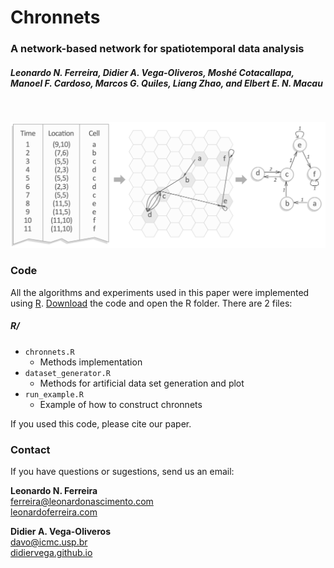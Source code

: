 # Chronnets 
### A network-based network for spatiotemporal data analysis
##### Leonardo N. Ferreira, Didier A. Vega-Oliveros, Moshé Cotacallapa, Manoel F. Cardoso, Marcos G. Quiles, Liang Zhao, and Elbert E. N. Macau

<br>

![Climate networks](figs/fig01.png)

### Code

All the algorithms and experiments used in this paper were implemented using [R](https://www.r-project.org/). [Download](https://github.com/lnferreira/chronnets/zipball/master) the code and open the R folder. There are 2 files:

##### R/
   * ```chronnets.R```
      - Methods implementation
   * ```dataset_generator.R```
      - Methods for artificial data set generation and plot
   * ```run_example.R```
      - Example of how to construct chronnets

If you used this code, please cite our paper.

### Contact

If you have questions or sugestions, send us an email:

**Leonardo N. Ferreira**<br>
[ferreira@leonardonascimento.com](mailto:ferreira@leonardonascimento.com)<br>
[leonardoferreira.com](https://leonardoferreira.com)

**Didier A. Vega-Oliveros**<br>
[davo@icmc.usp.br](mailto:davo@icmc.usp.br)<br>
[didiervega.github.io](https://didiervega.github.io/)
